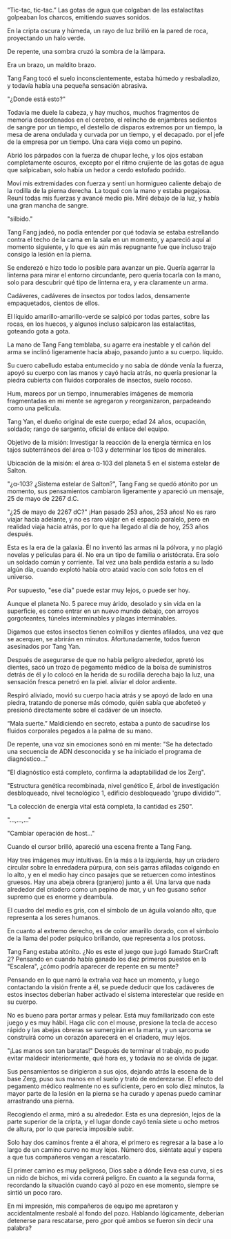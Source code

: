 
“Tic-tac, tic-tac.” Las gotas de agua que colgaban de las estalactitas golpeaban los charcos, emitiendo suaves sonidos.

En la cripta oscura y húmeda, un rayo de luz brilló en la pared de roca, proyectando un halo verde.

De repente, una sombra cruzó la sombra de la lámpara.

Era un brazo, un maldito brazo.

Tang Fang tocó el suelo inconscientemente, estaba húmedo y resbaladizo, y todavía había una pequeña sensación abrasiva.

"¿Donde está esto?"

Todavía me duele la cabeza, y hay muchos, muchos fragmentos de memoria desordenados en el cerebro, el relincho de enjambres sedientos de sangre por un tiempo, el destello de disparos extremos por un tiempo, la mesa de arena ondulada y curvada por un tiempo, y el decapado. por el jefe de la empresa por un tiempo. Una cara vieja como un pepino.

Abrió los párpados con la fuerza de chupar leche, y los ojos estaban completamente oscuros, excepto por el ritmo crujiente de las gotas de agua que salpicaban, solo había un hedor a cerdo estofado podrido.

Moví mis extremidades con fuerza y ​​sentí un hormigueo caliente debajo de la rodilla de la pierna derecha. La toqué con la mano y estaba pegajosa. Reuní todas mis fuerzas y avancé medio pie. Miré debajo de la luz, y había una gran mancha de sangre.

"silbido."

Tang Fang jadeó, no podía entender por qué todavía se estaba estrellando contra el techo de la cama en la sala en un momento, y apareció aquí al momento siguiente, y lo que es aún más repugnante fue que incluso trajo consigo la lesión en la pierna.

Se enderezó e hizo todo lo posible para avanzar un pie. Quería agarrar la linterna para mirar el entorno circundante, pero quería tocarla con la mano, solo para descubrir qué tipo de linterna era, y era claramente un arma.

Cadáveres, cadáveres de insectos por todos lados, densamente empaquetados, cientos de ellos.

El líquido amarillo-amarillo-verde se salpicó por todas partes, sobre las rocas, en los huecos, y algunos incluso salpicaron las estalactitas, goteando gota a gota.

La mano de Tang Fang temblaba, su agarre era inestable y el cañón del arma se inclinó ligeramente hacia abajo, pasando junto a su cuerpo. líquido.

Su cuero cabelludo estaba entumecido y no sabía de dónde venía la fuerza, apoyó su cuerpo con las manos y cayó hacia atrás, no quería presionar la piedra cubierta con fluidos corporales de insectos, suelo rocoso.

Hum, mareos por un tiempo, innumerables imágenes de memoria fragmentadas en mi mente se agregaron y reorganizaron, parpadeando como una película.

Tang Yan, el dueño original de este cuerpo; edad 24 años, ocupación, soldado; rango de sargento, oficial de enlace del equipo.

Objetivo de la misión: Investigar la reacción de la energía térmica en los tajos subterráneos del área α-103 y determinar los tipos de minerales.

Ubicación de la misión: el área α-103 del planeta 5 en el sistema estelar de Salton.

"¿α-103? ¿Sistema estelar de Salton?", Tang Fang se quedó atónito por un momento, sus pensamientos cambiaron ligeramente y apareció un mensaje, 25 de mayo de 2267 d.C.

"¿25 de mayo de 2267 dC?" ¡Han pasado 253 años, 253 años! No es raro viajar hacia adelante, y no es raro viajar en el espacio paralelo, pero en realidad viaja hacia atrás, por lo que ha llegado al día de hoy, 253 años después.

Esta es la era de la galaxia. Él no inventó las armas ni la pólvora, y no plagió novelas y películas para él. No era un tipo de familia o aristócrata. Era solo un soldado común y corriente. Tal vez una bala perdida estaría a su lado algún día, cuando explotó había otro ataúd vacío con solo fotos en el universo.

Por supuesto, "ese día" puede estar muy lejos, o puede ser hoy.

Aunque el planeta No. 5 parece muy árido, desolado y sin vida en la superficie, es como entrar en un nuevo mundo debajo, con arroyos gorgoteantes, túneles interminables y plagas interminables.

Digamos que estos insectos tienen colmillos y dientes afilados, una vez que se acerquen, se abrirán en minutos. Afortunadamente, todos fueron asesinados por Tang Yan.

Después de asegurarse de que no había peligro alrededor, apretó los dientes, sacó un trozo de pegamento médico de la bolsa de suministros detrás de él y lo colocó en la herida de su rodilla derecha bajo la luz, una sensación fresca penetró en la piel. aliviar el dolor ardiente.

Respiró aliviado, movió su cuerpo hacia atrás y se apoyó de lado en una piedra, tratando de ponerse más cómodo, quién sabía que abofeteó y presionó directamente sobre el cadáver de un insecto.

“Mala suerte.” Maldiciendo en secreto, estaba a punto de sacudirse los fluidos corporales pegados a la palma de su mano.

De repente, una voz sin emociones sonó en mi mente: "Se ha detectado una secuencia de ADN desconocida y se ha iniciado el programa de diagnóstico..."

"El diagnóstico está completo, confirma la adaptabilidad de los Zerg".

"Estructura genética recombinada, nivel genético E, árbol de investigación desbloqueado, nivel tecnológico 1, edificio desbloqueado 'grupo dividido'".

"La colección de energía vital está completa, la cantidad es 250".

"...,...,..."

"Cambiar operación de host..."

Cuando el cursor brilló, apareció una escena frente a Tang Fang.

Hay tres imágenes muy intuitivas. En la más a la izquierda, hay un criadero circular sobre la enredadera púrpura, con seis garras afiladas colgando en lo alto, y en el medio hay cinco pasajes que se retuercen como intestinos gruesos. Hay una abeja obrera (granjero) junto a él. Una larva que nada alrededor del criadero como un pepino de mar, y un feo gusano señor supremo que es enorme y deambula.

El cuadro del medio es gris, con el símbolo de un águila volando alto, que representa a los seres humanos.

En cuanto al extremo derecho, es de color amarillo dorado, con el símbolo de la llama del poder psíquico brillando, que representa a los protoss.

Tang Fang estaba atónito. ¿No es este el juego que jugó llamado StarCraft 2? Pensando en cuando había ganado los diez primeros puestos en la "Escalera", ¿cómo podría aparecer de repente en su mente?

Pensando en lo que narró la extraña voz hace un momento, y luego contactando la visión frente a él, se puede deducir que los cadáveres de estos insectos deberían haber activado el sistema interestelar que reside en su cuerpo.

No es bueno para portar armas y pelear. Está muy familiarizado con este juego y es muy hábil. Haga clic con el mouse, presione la tecla de acceso rápido y las abejas obreras se sumergirán en la manta, y un sarcoma se construirá como un corazón aparecerá en el criadero, muy lejos.

"¡Las manos son tan baratas!" Después de terminar el trabajo, no pudo evitar maldecir interiormente, qué hora es, y todavía no se olvida de jugar.

Sus pensamientos se dirigieron a sus ojos, dejando atrás la escena de la base Zerg, puso sus manos en el suelo y trató de enderezarse. El efecto del pegamento médico realmente no es suficiente, pero en solo diez minutos, la mayor parte de la lesión en la pierna se ha curado y apenas puedo caminar arrastrando una pierna.

Recogiendo el arma, miró a su alrededor. Esta es una depresión, lejos de la parte superior de la cripta, y el lugar donde cayó tenía siete u ocho metros de altura, por lo que parecía imposible subir.

Solo hay dos caminos frente a él ahora, el primero es regresar a la base a lo largo de un camino curvo no muy lejos. Número dos, siéntate aquí y espera a que tus compañeros vengan a rescatarlo.

El primer camino es muy peligroso, Dios sabe a dónde lleva esa curva, si es un nido de bichos, mi vida correrá peligro. En cuanto a la segunda forma, recordando la situación cuando cayó al pozo en ese momento, siempre se sintió un poco raro.

En mi impresión, mis compañeros de equipo me apretaron y accidentalmente resbalé al fondo del pozo. Hablando lógicamente, deberían detenerse para rescatarse, pero ¿por qué ambos se fueron sin decir una palabra?
